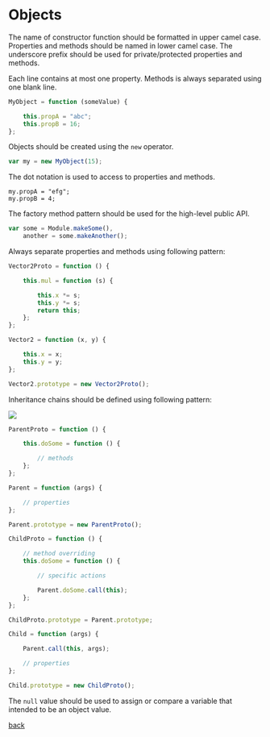 # Objects

The name of constructor function should be formatted in upper camel case.
Properties and methods should be named in lower camel case.
The underscore prefix should be used for private/protected properties and methods.

Each line contains at most one property.
Methods is always separated using one blank line.

```javascript
MyObject = function (someValue) {

    this.propA = "abc";
    this.propB = 16;
};
```

Objects should be created using the `new` operator.

```javascript
var my = new MyObject(15);
```

The dot notation is used to access to properties and methods.

```
my.propA = "efg";
my.propB = 4;
```

The factory method pattern should be used for the high-level public API.

```javascript
var some = Module.makeSome(),
    another = some.makeAnother();
```

Always separate properties and methods using following pattern:

```javascript
Vector2Proto = function () {

    this.mul = function (s) {

        this.x *= s;
        this.y *= s;
        return this;
    };
};

Vector2 = function (x, y) {

    this.x = x;
    this.y = y;
};

Vector2.prototype = new Vector2Proto();
```

Inheritance chains should be defined using following pattern:

<img src="../img/inheritance.png">

```javascript
ParentProto = function () {

    this.doSome = function () {

        // methods
    };
};

Parent = function (args) {

    // properties
};

Parent.prototype = new ParentProto();
```

```javascript
ChildProto = function () {

    // method overriding
    this.doSome = function () {

        // specific actions

        Parent.doSome.call(this);
    };
};

ChildProto.prototype = Parent.prototype;

Child = function (args) {

    Parent.call(this, args);

    // properties
};

Child.prototype = new ChildProto();
```

The `null` value should be used to assign or compare a variable that intended to be an object value.

[back](readme.html)
